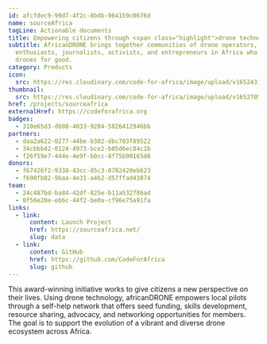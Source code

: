 ```yaml
---
id: afcfdec9-99d7-4f2c-8bdb-964159c0676d
name: sourceAfrica
tagLine: Actionable documents
title: Empowering citizens through <span class="highlight">drone technology</span>
subtitle: AfricanDRONE brings together communities of drone operators,
  enthusiasts, journalists, activists, and entrepreneurs in Africa who use
  drones for good.
category: Products
icon:
  src: https://res.cloudinary.com/code-for-africa/image/upload/v1652431402/codeforafrica/icons/Type_SourceAfrica_m7yvmt.svg
thumbnail:
  src: https://res.cloudinary.com/code-for-africa/image/upload/v1652705959/codeforafrica/images/Property_1_PesaCheck_iahlrh.jpg
href: /projects/sourceafrica
externalHref: https://codeforafrica.org
badges:
  - 310e65d3-d608-4033-9284-5826412946bb
partners:
  - daa2a622-0277-44be-b302-dbc703f89522
  - 34cbbb42-0124-4973-bce2-b05d6ec84c1b
  - f26f59e7-444e-4e9f-b0cc-8f75b90165d8
donors:
  - f67426f2-9338-43cc-85c3-0782420eb623
  - f690fb82-9baa-4e31-a4b2-d57ffad43874
team:
  - 24c487bd-ba84-42df-825e-b11a532786ad
  - 8f56e20e-eb6c-44f2-be0a-cf96e75a91fa
links:
  - link:
      content: Launch Project
      href: https://sourceafrica.net/
      slug: data
  - link:
      content: GitHub
      href: https://github.com/CodeForAfrica
      slug: github
---
```


This award-winning initiative works to give citizens a new perspective on their lives. Using drone technology, africanDRONE empowers local pilots through a self-help network that offers seed funding, skills development, resource sharing, advocacy, and networking opportunities for members. The goal is to support the evolution of a vibrant and diverse drone ecosystem across Africa.
